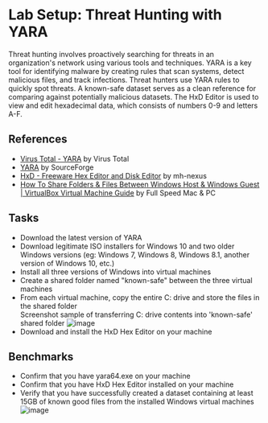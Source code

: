 # Lab Setup: Threat Hunting with YARA
Threat hunting involves proactively searching for threats in an organization's network using various tools and techniques. YARA is a key tool for identifying malware by creating rules that scan systems, detect malicious files, and track infections. Threat hunters use YARA rules to quickly spot threats. A known-safe dataset serves as a clean reference for comparing against potentially malicious datasets. The HxD Editor is used to view and edit hexadecimal data, which consists of numbers 0-9 and letters A-F.

## References
- [Virus Total - YARA](https://github.com/VirusTotal/yara/releases) by Virus Total
- [YARA](https://sourceforge.net/projects/yara.mirror/) by SourceForge
- [HxD - Freeware Hex Editor and Disk Editor](https://mh-nexus.de/en/hxd/) by mh-nexus
- [How To Share Folders & Files Between Windows Host & Windows Guest | VirtualBox Virtual Machine Guide](https://www.youtube.com/watch?v=HbLQnUVEHuE) by Full Speed Mac & PC


## Tasks
- Download the latest version of YARA
- Download legitimate ISO installers for Windows 10 and two older Windows versions (eg: Windows 7, Windows 8, Windows 8.1, another version of Windows 10, etc.)
- Install all three versions of Windows into virtual machines
- Create a shared folder named "known-safe" between the three virtual machines
- From each virtual machine, copy the entire C: drive and store the files in the shared folder
  <br/> Screenshot sample of transferring C: drive contents into 'known-safe' shared folder
  ![image](https://github.com/user-attachments/assets/e6d80076-9e90-4765-97c2-4b42f87f7012)
- Download and install the HxD Hex Editor on your machine

## Benchmarks
- Confirm that you have yara64.exe on your machine
- Confirm that you have HxD Hex Editor installed on your machine
- Verify that you have successfully created a dataset containing at least 15GB of known good files from the installed Windows virtual machines
  ![image](https://github.com/user-attachments/assets/50cc60e3-7e3f-4ac3-af1f-59792755af5d)

